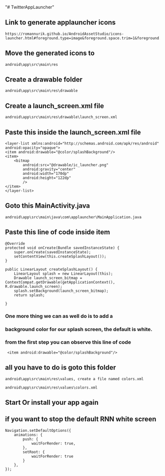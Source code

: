 "# TwitterAppLauncher"

## Link to generate applauncher icons

    https://romannurik.github.io/AndroidAssetStudio/icons-launcher.html#foreground.type=image&foreground.space.trim=1&foreground.space.pad=0.05&foreColor=rgba(96%2C%20125%2C%20139%2C%200)&backColor=rgb(68%2C%20138%2C%20255)&crop=0&backgroundShape=square&effects=elevate&name=ic_launcher

## Move the generated icons to

    android\app\src\main\res

## Create a drawable folder

    android\app\src\main\res\drawable

## Create a launch_screen.xml file

    android\app\src\main\res\drawable\launch_screen.xml

## Paste this inside the launch_screen.xml file

    <layer-list xmlns:android="http://schemas.android.com/apk/res/android" android:opacity="opaque">
    <item android:drawable="@color/splashBackground"/>
    <item>
        <bitmap
            android:src="@drawable/ic_launcher.png"
            android:gravity="center"
            android:width="170dp"
            android:height="122dp"
            />
    </item>
    </layer-list>

## Goto this MainActivity.java

    android\app\src\main\java\com\applauncher\MainApplication.java

## Paste this line of code inside item

    @Override
    protected void onCreate(Bundle savedInstanceState) {
        super.onCreate(savedInstanceState);
        setContentView(this.createSplashLayout());
    }

    public LinearLayout createSplashLayout() {
        LinearLayout splash = new LinearLayout(this);
        Drawable launch_screen_bitmap = ContextCompat.getDrawable(getApplicationContext(), R.drawable.launch_screen);
        splash.setBackground(launch_screen_bitmap);
        return splash;

    }

### One more thing we can as well do is to add a

### background color for our splash screen, the default is white.

### from the first step you can observe this line of code

     <item android:drawable="@color/splashBackground"/>

## all you have to do is goto this folder

    android\app\src\main\res\values, create a file named colors.xml

    android\app\src\main\res\values\colors.xml

## Start Or install your app again

## if you want to stop the default RNN white screen

    Navigation.setDefaultOptions({
        animations: {
            push: {
                waitForRender: true,
            },
            setRoot: {
                waitForRender: true
            }
        },
    });
